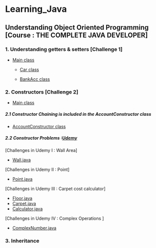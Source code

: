 # Learning_Java
## Understanding Object Oriented Programming [Course : THE COMPLETE JAVA DEVELOPER]
### 1. Understanding getters & setters [Challenge 1]
 
* [Main class](./OOPS_Concepts/src/Main.java) 

  * [Car class](./OOPS_Concepts/src/Car.java)

  * [BankAcc class](./OOPS_Concepts/src/Bankaccount.java)

### 2. Constructors [Challenge 2]

* [Main class](./OOPS_Concepts/src/Main.java) 

##### 2.1 Constructor Chaining is included in the AccountConstructor class
  
  * [AccountConstructor class](./OOPS_Concepts/src/AccountConstructor.java)

##### 2.2 Constructor Problems :[Udemy](https://www.udemy.com/course/java-the-complete-java-developer-course/learn/quiz/4590572#overview)
[Challenges in Udemy I : Wall Area]
  * [Wall.java](./OOPS_Concepts/src/Wall.java) 

[Challenges in Udemy II : Point]
  * [Point.java](./OOPS_Concepts/src/Point.java)

[Challenges in Udemy III : Carpet cost calculator]

  * [Floor.java](./OOPS_Concepts/src/Floor.java)
  * [Carpet.java](./OOPS_Concepts/src/Carpet.java)
  * [Calculator.java](./OOPS_Concepts/src/Calculator.java)

[Challenges in Udemy IV : Complex Operations ]
  * [ComplexNumber.java](./OOPS_Concepts/src/ComplexNumber.java)

### 3. Inheritance
